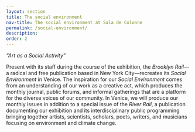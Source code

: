 ```yaml
---
layout: section
title: The social environment
nav-title: The social environment at Sala de Colonne
permalink: /social-environment/
description:
order: 2
---
```


_“Art as a Social Activity”_

Present with its staff during the course of the exhibition, the _Brooklyn Rail_—a radical and free publication based in New York City—recreates its _Social Environment_ in Venice. The inspiration for our _Social Environment_ comes from an understanding of our work as a creative act, which produces the monthly journal, public forums, and informal gatherings that are a platform for the diverse voices of our community. In Venice, we will produce our monthly issues in addition to a special issue of the _River Rail_, a publication documenting our exhibition and its interdisciplinary public programming bringing together artists, scientists, scholars, poets, writers, and musicians focusing on environment and climate change.
